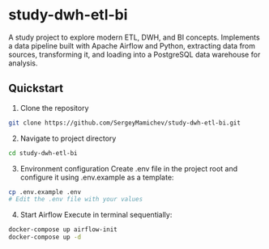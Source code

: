 # study-dwh-etl-bi
A study project to explore modern ETL, DWH, and BI concepts. Implements a data pipeline built with Apache Airflow and Python, extracting data from sources, transforming it, and loading into a PostgreSQL data warehouse for analysis.

## Quickstart

1. Clone the repository
```sh
git clone https://github.com/SergeyMamichev/study-dwh-etl-bi.git
```

2. Navigate to project directory
```sh
cd study-dwh-etl-bi
```

3. Environment configuration
Create .env file in the project root and configure it using .env.example as a template:
```bash
cp .env.example .env
# Edit the .env file with your values
```

4. Start Airflow
Execute in terminal sequentially:
```sh
docker-compose up airflow-init
docker-compose up -d
```
